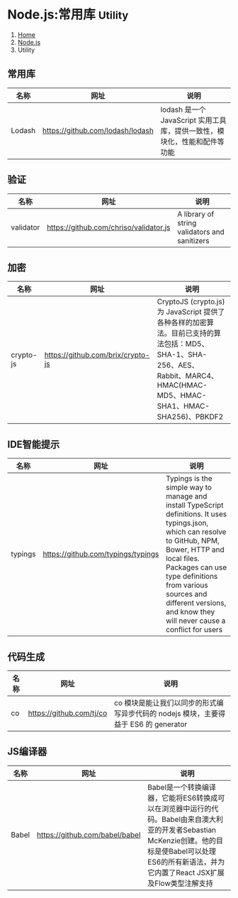 # Node.js:常用库 <small>Utility</small>

<ol class="breadcrumb"><li><a href="/">Home</a></li><li><a href="/nodejs/overview.md">Node.js</a></li><li class="active">Utility</li></ol>

## 常用库
|名称|网址|说明|
|------|------|------|
|Lodash|https://github.com/lodash/lodash|lodash 是一个 JavaScript 实用工具库，提供一致性，模块化，性能和配件等功能|

## 验证
|名称|网址|说明|
|------|------|------|
|validator|https://github.com/chriso/validator.js|A library of string validators and sanitizers|

## 加密
|名称|网址|说明|
|------|------|------|
|crypto-js|https://github.com/brix/crypto-js|CryptoJS (crypto.js) 为 JavaScript 提供了各种各样的加密算法。目前已支持的算法包括：MD5、SHA-1、SHA-256、AES、Rabbit、MARC4、HMAC(HMAC-MD5、HMAC-SHA1、HMAC-SHA256)、PBKDF2|

## IDE智能提示
|名称|网址|说明|
|------|------|------|
|typings|https://github.com/typings/typings|Typings is the simple way to manage and install TypeScript definitions. It uses typings.json, which can resolve to GitHub, NPM, Bower, HTTP and local files. Packages can use type definitions from various sources and different versions, and know they will never cause a conflict for users|

## 代码生成
|名称|网址|说明|
|------|------|------|
|co|https://github.com/tj/co|co 模块是能让我们以同步的形式编写异步代码的 nodejs 模块，主要得益于 ES6 的 generator|

## JS编译器
|名称|网址|说明|
|------|------|------|
|Babel|https://github.com/babel/babel|Babel是一个转换编译器，它能将ES6转换成可以在浏览器中运行的代码。Babel由来自澳大利亚的开发者Sebastian McKenzie创建。他的目标是使Babel可以处理ES6的所有新语法，并为它内置了React JSX扩展及Flow类型注解支持|

